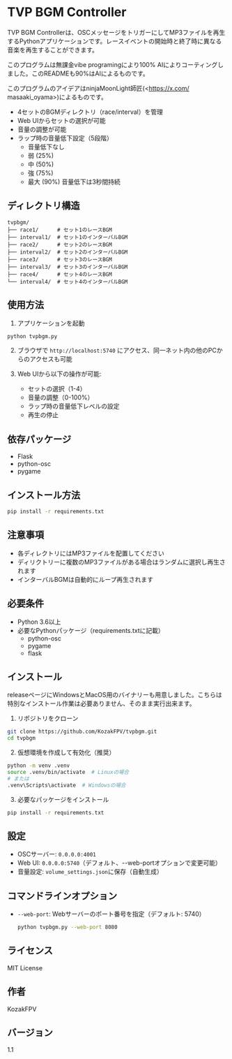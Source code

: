 # TVP BGM Controller

TVP BGM Controllerは、OSCメッセージをトリガーにしてMP3ファイルを再生するPythonアプリケーションです。レースイベントの開始時と終了時に異なる音楽を再生することができます。

このプログラムは無課金vibe programingにより100% AIによりコーティングしました。このREADMEも90%はAIによるものです。

このプログラムのアイデアはninjaMoonLight師匠(<https://x.com/
masaaki_oyama>)によるものです。

- 4セットのBGMディレクトリ（race/interval）を管理
- Web UIからセットの選択が可能
- 音量の調整が可能
- ラップ時の音量低下設定（5段階）
  - 音量低下なし
  - 弱 (25%)
  - 中 (50%)
  - 強 (75%)
  - 最大 (90%)
  音量低下は3秒間持続

## ディレクトリ構造

```
tvpbgm/
├── race1/      # セット1のレースBGM
├── interval1/  # セット1のインターバルBGM
├── race2/      # セット2のレースBGM
├── interval2/  # セット2のインターバルBGM
├── race3/      # セット3のレースBGM
├── interval3/  # セット3のインターバルBGM
├── race4/      # セット4のレースBGM
└── interval4/  # セット4のインターバルBGM
```

## 使用方法

1. アプリケーションを起動
```bash
python tvpbgm.py
```

2. ブラウザで `http://localhost:5740` にアクセス、同一ネット内の他のPCからのアクセスも可能

3. Web UIから以下の操作が可能:
   - セットの選択（1-4）
   - 音量の調整（0-100%）
   - ラップ時の音量低下レベルの設定
   - 再生の停止

## 依存パッケージ

- Flask
- python-osc
- pygame

## インストール方法

```bash
pip install -r requirements.txt
```

## 注意事項

- 各ディレクトリにはMP3ファイルを配置してください
- ディリクトリーに複数のMP3ファイルがある場合はランダムに選択し再生されます
- インターバルBGMは自動的にループ再生されます

## 必要条件

- Python 3.6以上
- 必要なPythonパッケージ（requirements.txtに記載）
  - python-osc
  - pygame
  - flask

## インストール

releaseページにWindowsとMacOS用のバイナリーも用意しました。こちらは特別なインストール作業は必要ありません、そのまま実行出来ます。

1. リポジトリをクローン
```bash
git clone https://github.com/KozakFPV/tvpbgm.git
cd tvpbgm
```

2. 仮想環境を作成して有効化（推奨）
```bash
python -m venv .venv
source .venv/bin/activate  # Linuxの場合
# または
.venv\Scripts\activate  # Windowsの場合
```

3. 必要なパッケージをインストール
```bash
pip install -r requirements.txt
```

## 設定

- OSCサーバー: `0.0.0.0:4001`
- Web UI: `0.0.0.0:5740`（デフォルト、--web-portオプションで変更可能）
- 音量設定: `volume_settings.json`に保存（自動生成）

## コマンドラインオプション

- `--web-port`: Webサーバーのポート番号を指定（デフォルト: 5740）
  ```bash
  python tvpbgm.py --web-port 8080
  ```

## ライセンス

MIT License

## 作者

KozakFPV

## バージョン

1.1 

